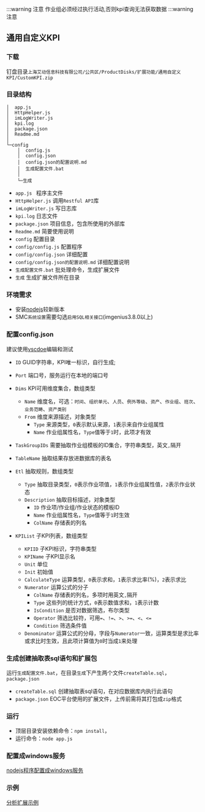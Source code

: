 :::warning 注意
作业组必须经过执行活动,否则kpi查询无法获取数据
:::warning 注意

## 通用自定义KPI

### 下载

钉盘目录`上海艾动信息科技有限公司/公共区/ProductDisks/扩展功能/通用自定义KPI/CustomKPI.zip`

### 目录结构

```
│  app.js
│  HttpHelper.js
│  imLogWriter.js
│  kpi.log
│  package.json
│  Readme.md
│
└─config
    │  config.js
    │  config.json
    │  config.json的配置说明.md
    │  生成配置文件.bat
    │
    └─生成
```

* `app.js ` 程序主文件
* `HttpHelper.js` 调用`Restful API`库
* `imLogWriter.js` 写日志库
* `kpi.log` 日志文件
* `package.json` 项目信息，包含所使用的外部库
* `Readme.md` 简要使用说明
* `config` 配置目录
* `config/config.js` 配置程序
* `config/config.json` 详细配置
* `config/config.json的配置说明.md` 详细配置说明
* `生成配置文件.bat` 批处理命令，生成扩展文件
* `生成` 生成扩展文件所在目录

### 环境需求
* 安装[nodejs](http://nodejs.cn/download/)较新版本
* SMC`系统设置`需要勾选`启用SQL相关接口`(imgenius3.8.0以上)

### 配置config.json
建议使用[vscdoe](https://code.visualstudio.com/)编辑和测试
* `ID`
    GUID字符串，KPI唯一标识，自行生成;
* `Port`
    端口号，服务运行在本地的端口号
* `Dims`
    KPI可用维度集合，数组类型
    * `Name`
        维度名，可选：`时间`、`组织单元`、`人员`、`例外等级`、`资产`、`作业组`、`班次`、`业务范畴`、`资产类别`
    * `From`
        维度来源描述，对象类型
        * `Type`
            来源类型，`0`表示默认来源，`1`表示来自作业组属性
        * `Name`
            作业组属性名，`Type`值等于`1`时，此项才有效

* `TaskGroupIDs`
    需要抽取作业组模板的ID集合，字符串类型，英文`,`隔开
* `TableName`
    抽取结果存放进数据库的表名
* `Etl`
    抽取规则，数组类型
    * `Type`
        抽取目录类型，`0`表示作业项值，`1`表示作业组属性值，`2`表示作业状态
    * `Description`
        抽取目标描述，对象类型
        * `ID`
            作业项/作业组/作业状态的模板ID
        * `Name`
            作业组属性名，`Type`值等于`1`时生效
        * `ColName`
            存储表的列名

* `KPIList`
    子KPI列表，数组类型
    * `KPIID`
        子KPI标识，字符串类型
    * `KPIName`
        子KPI显示名
    * `Unit`
        单位
    * `Init`
        初始值
    * `CalculateType`
        运算类型，`0`表示求和，`1`表示求比率(%)，`2`表示求比
    * `Numerator`
        运算公式的分子
        * `ColName`
            存储表的列名，多项时用英文`,`隔开
        * `Type`
            这些列的统计方式，`0`表示数值求和，`1`表示计数
        * `IsCondition`
            是否对数据筛选，布尔类型
        * `Operator`
            筛选比较符，可用`=`、`!=`、`>`、`>=`、`<`、`<=`
        * `Condition`
            筛选条件值
    * `Denominator`
        运算公式的分母，字段与`Numerator`一致，运算类型是求比率或求比时生效，且此项计算值为`0`时当成`1`来处理
        
### 生成创建抽取表sql语句和扩展包
运行`生成配置文件.bat`，在目录`生成`下产生两个文件`createTable.sql`，`package.json`
* `createTable.sql`
    创建抽取表sql语句，在对应数据库内执行此语句
* `package.json`
    EOC平台使用的扩展文件，上传前需将其打包成`zip`格式

### 运行
* 顶层目录安装依赖命令：`npm install`，
* 运行命令：`node app.js`

### 配置成windows服务
[nodejs程序配置成windows服务](系统扩展指南/nodejs程序配置成windows服务.md)

### 示例
[分析扩展示例](系统扩展指南/分析扩展开发示例.md)